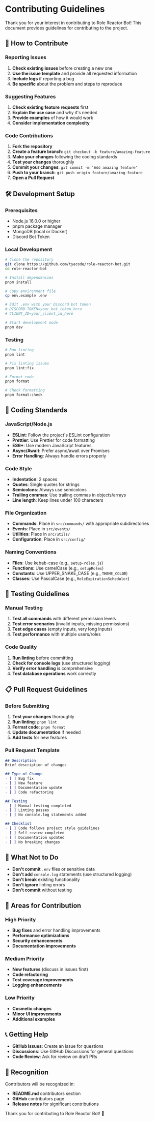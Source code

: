 # Contributing Guidelines

Thank you for your interest in contributing to Role Reactor Bot! This document provides guidelines for contributing to the project.

## 🤝 How to Contribute

### Reporting Issues

1. **Check existing issues** before creating a new one
2. **Use the issue template** and provide all requested information
3. **Include logs** if reporting a bug
4. **Be specific** about the problem and steps to reproduce

### Suggesting Features

1. **Check existing feature requests** first
2. **Explain the use case** and why it's needed
3. **Provide examples** of how it would work
4. **Consider implementation complexity**

### Code Contributions

1. **Fork the repository**
2. **Create a feature branch**: `git checkout -b feature/amazing-feature`
3. **Make your changes** following the coding standards
4. **Test your changes** thoroughly
5. **Commit your changes**: `git commit -m 'Add amazing feature'`
6. **Push to your branch**: `git push origin feature/amazing-feature`
7. **Open a Pull Request**

## 🛠️ Development Setup

### Prerequisites

- Node.js 16.0.0 or higher
- pnpm package manager
- MongoDB (local or Docker)
- Discord Bot Token

### Local Development

```bash
# Clone the repository
git clone https://github.com/tyecode/role-reactor-bot.git
cd role-reactor-bot

# Install dependencies
pnpm install

# Copy environment file
cp env.example .env

# Edit .env with your Discord bot token
# DISCORD_TOKEN=your_bot_token_here
# CLIENT_ID=your_client_id_here

# Start development mode
pnpm dev
```

### Testing

```bash
# Run linting
pnpm lint

# Fix linting issues
pnpm lint:fix

# Format code
pnpm format

# Check formatting
pnpm format:check
```

## 📝 Coding Standards

### JavaScript/Node.js

- **ESLint**: Follow the project's ESLint configuration
- **Prettier**: Use Prettier for code formatting
- **ES6+**: Use modern JavaScript features
- **Async/Await**: Prefer async/await over Promises
- **Error Handling**: Always handle errors properly

### Code Style

- **Indentation**: 2 spaces
- **Quotes**: Single quotes for strings
- **Semicolons**: Always use semicolons
- **Trailing commas**: Use trailing commas in objects/arrays
- **Line length**: Keep lines under 100 characters

### File Organization

- **Commands**: Place in `src/commands/` with appropriate subdirectories
- **Events**: Place in `src/events/`
- **Utilities**: Place in `src/utils/`
- **Configuration**: Place in `src/config/`

### Naming Conventions

- **Files**: Use kebab-case (e.g., `setup-roles.js`)
- **Functions**: Use camelCase (e.g., `setupRoles`)
- **Constants**: Use UPPER_SNAKE_CASE (e.g., `THEME_COLOR`)
- **Classes**: Use PascalCase (e.g., `RoleExpirationScheduler`)

## 🧪 Testing Guidelines

### Manual Testing

1. **Test all commands** with different permission levels
2. **Test error scenarios** (invalid inputs, missing permissions)
3. **Test edge cases** (empty inputs, very long inputs)
4. **Test performance** with multiple users/roles

### Code Quality

1. **Run linting** before committing
2. **Check for console logs** (use structured logging)
3. **Verify error handling** is comprehensive
4. **Test database operations** work correctly

## 📋 Pull Request Guidelines

### Before Submitting

1. **Test your changes** thoroughly
2. **Run linting**: `pnpm lint`
3. **Format code**: `pnpm format`
4. **Update documentation** if needed
5. **Add tests** for new features

### Pull Request Template

```markdown
## Description
Brief description of changes

## Type of Change
- [ ] Bug fix
- [ ] New feature
- [ ] Documentation update
- [ ] Code refactoring

## Testing
- [ ] Manual testing completed
- [ ] Linting passes
- [ ] No console.log statements added

## Checklist
- [ ] Code follows project style guidelines
- [ ] Self-review completed
- [ ] Documentation updated
- [ ] No breaking changes
```

## 🚫 What Not to Do

- **Don't commit** `.env` files or sensitive data
- **Don't add** `console.log` statements (use structured logging)
- **Don't break** existing functionality
- **Don't ignore** linting errors
- **Don't commit** without testing

## 🎯 Areas for Contribution

### High Priority
- **Bug fixes** and error handling improvements
- **Performance optimizations**
- **Security enhancements**
- **Documentation improvements**

### Medium Priority
- **New features** (discuss in issues first)
- **Code refactoring**
- **Test coverage improvements**
- **Logging enhancements**

### Low Priority
- **Cosmetic changes**
- **Minor UI improvements**
- **Additional examples**

## 📞 Getting Help

- **GitHub Issues**: Create an issue for questions
- **Discussions**: Use GitHub Discussions for general questions
- **Code Review**: Ask for review on draft PRs

## 🙏 Recognition

Contributors will be recognized in:
- **README.md** contributors section
- **GitHub** contributors page
- **Release notes** for significant contributions

Thank you for contributing to Role Reactor Bot! 🎉 